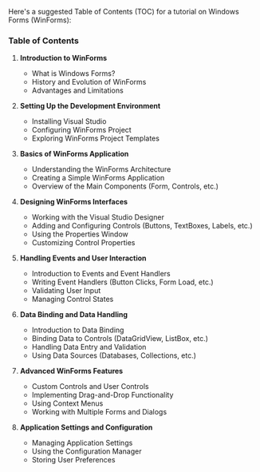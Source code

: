 Here's a suggested Table of Contents (TOC) for a tutorial on Windows Forms (WinForms):

### Table of Contents

1. **Introduction to WinForms**
   - What is Windows Forms?
   - History and Evolution of WinForms
   - Advantages and Limitations

2. **Setting Up the Development Environment**
   - Installing Visual Studio
   - Configuring WinForms Project
   - Exploring WinForms Project Templates

3. **Basics of WinForms Application**
   - Understanding the WinForms Architecture
   - Creating a Simple WinForms Application
   - Overview of the Main Components (Form, Controls, etc.)

4. **Designing WinForms Interfaces**
   - Working with the Visual Studio Designer
   - Adding and Configuring Controls (Buttons, TextBoxes, Labels, etc.)
   - Using the Properties Window
   - Customizing Control Properties

5. **Handling Events and User Interaction**
   - Introduction to Events and Event Handlers
   - Writing Event Handlers (Button Clicks, Form Load, etc.)
   - Validating User Input
   - Managing Control States

6. **Data Binding and Data Handling**
   - Introduction to Data Binding
   - Binding Data to Controls (DataGridView, ListBox, etc.)
   - Handling Data Entry and Validation
   - Using Data Sources (Databases, Collections, etc.)

7. **Advanced WinForms Features**
   - Custom Controls and User Controls
   - Implementing Drag-and-Drop Functionality
   - Using Context Menus
   - Working with Multiple Forms and Dialogs

8. **Application Settings and Configuration**
   - Managing Application Settings
   - Using the Configuration Manager
   - Storing User Preferences
